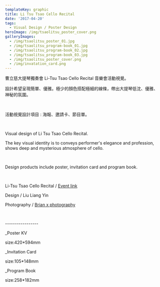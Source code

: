 ```yaml
---
templateKey: graphic
title: Li Tsu Tsao Cello Recital
date: '2017-04-20'
tags:
  - Visual Design / Poster Design
heroImage: /img/tsaolitsu_poster_cover.png
galleryImages:
  - /img/tsaolitsu_poster_01.jpg
  - /img/tsaolitsu_program-book_01.jpg
  - /img/tsaolitsu_program-book_02.jpg
  - /img/tsaolitsu_program-book_03.jpg
  - /img/tsaolitsu_poster_cover.png
  - /img/invatation_card.png
---
```

曹立慈大提琴獨奏會 Li-Tsu Tsao Cello Recital 音樂會活動視覺。

設計希望呈現簡單、優雅。極少的顏色搭配極細的線條，帶出大提琴低沈、優雅、神秘的氛圍。 

<br/>

活動視覺設計項目 : 海報、邀請卡、節目單。

<br/>

Visual design of Li Tsu Tsao Cello Recital.

The key visual identity is to conveys performer's elegance and profession, shows deep and mysterious atmosphere of cello.

<br/>

Design products include poster, invitation card and program book.

<br/>

Li-Tsu Tsao Cello Recital / [Event link](https://www.facebook.com/events/454244704922932/)

Design / Liu Liang Yin

Photography / [Brian x photography](https://www.facebook.com/briannn0404/)

<br/>

\-----------------

_Poster KV

size:420*594mm

_Invitation Card

size:105*148mm

_Program Book

size:258*182mm
